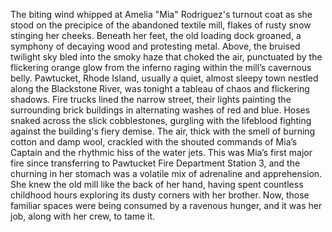 The biting wind whipped at Amelia "Mia" Rodriguez's turnout coat as she stood on the precipice of the abandoned textile mill, flakes of rusty snow stinging her cheeks.  Beneath her feet, the old loading dock groaned, a symphony of decaying wood and protesting metal. Above, the bruised twilight sky bled into the smoky haze that choked the air, punctuated by the flickering orange glow from the inferno raging within the mill’s cavernous belly.  Pawtucket, Rhode Island, usually a quiet, almost sleepy town nestled along the Blackstone River, was tonight a tableau of chaos and flickering shadows.  Fire trucks lined the narrow street, their lights painting the surrounding brick buildings in alternating washes of red and blue.  Hoses snaked across the slick cobblestones, gurgling with the lifeblood fighting against the building's fiery demise.  The air, thick with the smell of burning cotton and damp wool, crackled with the shouted commands of Mia’s Captain and the rhythmic hiss of the water jets. This was Mia’s first major fire since transferring to Pawtucket Fire Department Station 3, and the churning in her stomach was a volatile mix of adrenaline and apprehension.  She knew the old mill like the back of her hand, having spent countless childhood hours exploring its dusty corners with her brother. Now, those familiar spaces were being consumed by a ravenous hunger, and it was her job, along with her crew, to tame it.
